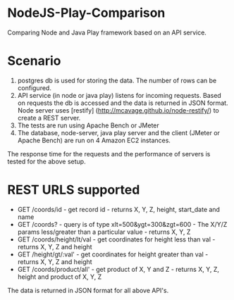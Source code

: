 NodeJS-Play-Comparison
======================
Comparing Node and Java Play framework based on an API service.

Scenario
========
1.  postgres db is used for storing the data. The number of rows can be configured.
2.  API service (in node or java play) listens for incoming requests. Based on requests the db is accessed and the data is returned in JSON format.
Node server uses [restify] (http://mcavage.github.io/node-restify/) to create a REST server.
3.  The tests are run using Apache Bench or JMeter
4.  The database, node-server, java play server and the client (JMeter or Apache Bench) are run on 4 Amazon EC2 instances.

The response time for the requests and the performance of servers is tested for the above setup.

REST URLS supported
===================

- GET /coords/id - get record id - returns X, Y, Z, height, start_date and name
- GET /coords?<query> - query is of type xlt=500&ygt=300&zgt=600 - The X/Y/Z params less/greater than a particular value - returns X, Y, Z
- GET /coords/height/lt/val - get coordinates for height less than val - returns X, Y, Z and height
- GET /height/gt/:val' - get coordinates for height greater than val - returns X, Y, Z and height
- GET /coords/product/all' - get product of X, Y and Z - returns X, Y, Z, height and product of X, Y, Z

The data is returned in JSON format for all above API's.
